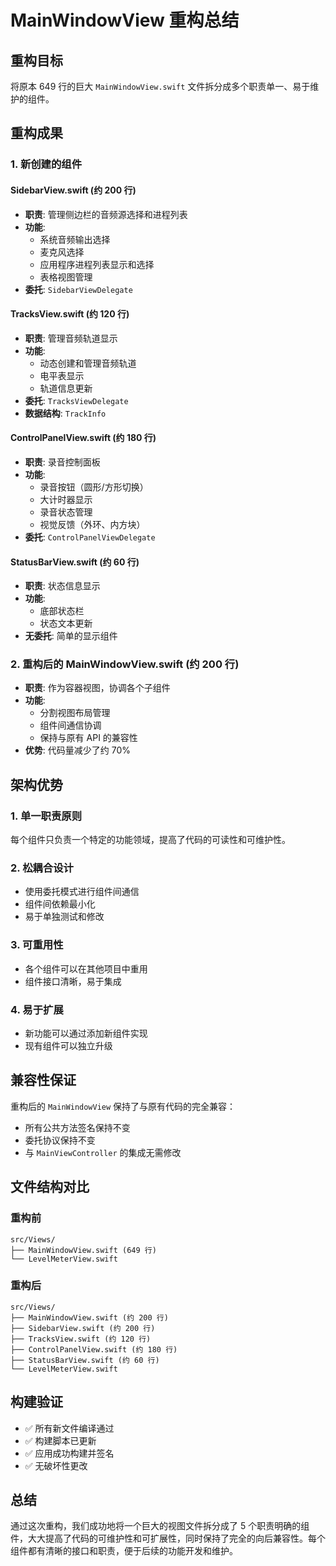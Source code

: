 # MainWindowView 重构总结

## 重构目标
将原本 649 行的巨大 `MainWindowView.swift` 文件拆分成多个职责单一、易于维护的组件。

## 重构成果

### 1. 新创建的组件

#### SidebarView.swift (约 200 行)
- **职责**: 管理侧边栏的音频源选择和进程列表
- **功能**:
  - 系统音频输出选择
  - 麦克风选择
  - 应用程序进程列表显示和选择
  - 表格视图管理
- **委托**: `SidebarViewDelegate`

#### TracksView.swift (约 120 行)
- **职责**: 管理音频轨道显示
- **功能**:
  - 动态创建和管理音频轨道
  - 电平表显示
  - 轨道信息更新
- **委托**: `TracksViewDelegate`
- **数据结构**: `TrackInfo`

#### ControlPanelView.swift (约 180 行)
- **职责**: 录音控制面板
- **功能**:
  - 录音按钮（圆形/方形切换）
  - 大计时器显示
  - 录音状态管理
  - 视觉反馈（外环、内方块）
- **委托**: `ControlPanelViewDelegate`

#### StatusBarView.swift (约 60 行)
- **职责**: 状态信息显示
- **功能**:
  - 底部状态栏
  - 状态文本更新
- **无委托**: 简单的显示组件

### 2. 重构后的 MainWindowView.swift (约 200 行)
- **职责**: 作为容器视图，协调各个子组件
- **功能**:
  - 分割视图布局管理
  - 组件间通信协调
  - 保持与原有 API 的兼容性
- **优势**: 代码量减少了约 70%

## 架构优势

### 1. 单一职责原则
每个组件只负责一个特定的功能领域，提高了代码的可读性和可维护性。

### 2. 松耦合设计
- 使用委托模式进行组件间通信
- 组件间依赖最小化
- 易于单独测试和修改

### 3. 可重用性
- 各个组件可以在其他项目中重用
- 组件接口清晰，易于集成

### 4. 易于扩展
- 新功能可以通过添加新组件实现
- 现有组件可以独立升级

## 兼容性保证

重构后的 `MainWindowView` 保持了与原有代码的完全兼容：
- 所有公共方法签名保持不变
- 委托协议保持不变
- 与 `MainViewController` 的集成无需修改

## 文件结构对比

### 重构前
```
src/Views/
├── MainWindowView.swift (649 行)
└── LevelMeterView.swift
```

### 重构后
```
src/Views/
├── MainWindowView.swift (约 200 行)
├── SidebarView.swift (约 200 行)
├── TracksView.swift (约 120 行)
├── ControlPanelView.swift (约 180 行)
├── StatusBarView.swift (约 60 行)
└── LevelMeterView.swift
```

## 构建验证

- ✅ 所有新文件编译通过
- ✅ 构建脚本已更新
- ✅ 应用成功构建并签名
- ✅ 无破坏性更改

## 总结

通过这次重构，我们成功地将一个巨大的视图文件拆分成了 5 个职责明确的组件，大大提高了代码的可维护性和可扩展性，同时保持了完全的向后兼容性。每个组件都有清晰的接口和职责，便于后续的功能开发和维护。
